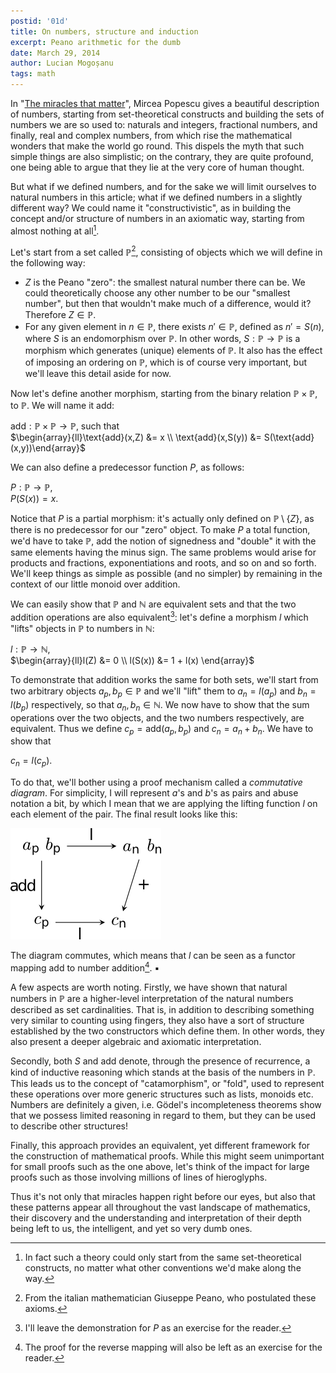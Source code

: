 ```yaml
---
postid: '01d'
title: On numbers, structure and induction
excerpt: Peano arithmetic for the dumb
date: March 29, 2014
author: Lucian Mogoșanu
tags: math
---
```


In "[The miracles that matter][1]", Mircea Popescu gives a beautiful
description of numbers, starting from set-theoretical constructs and building
the sets of numbers we are so used to: naturals and integers, fractional
numbers, and finally, real and complex numbers, from which rise the
mathematical wonders that make the world go round. This dispels the myth that
such simple things are also simplistic; on the contrary, they are quite
profound, one being able to argue that they lie at the very core of human
thought.

But what if we defined numbers, and for the sake we will limit ourselves to
natural numbers in this article; what if we defined numbers in a slightly
different way? We could name it "constructivistic", as in building the concept
and/or structure of numbers in an axiomatic way, starting from almost nothing
at all[^1].

Let's start from a set called $\mathbb{P}$[^2], consisting of objects which we
will define in the following way:

* $Z$ is the Peano "zero": the smallest natural number there can be. We could
  theoretically choose any other number to be our "smallest number", but then
  that wouldn't make much of a difference, would it? Therefore $Z \in
  \mathbb{P}$.
* For any given element in $n \in \mathbb{P}$, there exists
  $n' \in \mathbb{P}$, defined as $n' = S(n)$, where $S$ is an endomorphism
  over $\mathbb{P}$. In other words, $S : \mathbb{P} \rightarrow \mathbb{P}$ is
  a morphism which generates (unique) elements of $\mathbb{P}$. It also has the
  effect of imposing an ordering on $\mathbb{P}$, which is of course very
  important, but we'll leave this detail aside for now.

Now let's define another morphism, starting from the binary relation
$\mathbb{P} \times \mathbb{P}$, to $\mathbb{P}$. We will name it $\text{add}$:

$\text{add} : \mathbb{P} \times \mathbb{P} \rightarrow \mathbb{P}$, such that  
$\begin{array}{ll}\text{add}(x,Z) &= x \\
\text{add}(x,S(y)) &= S(\text{add}(x,y))\end{array}$

We can also define a predecessor function $P$, as follows:

$P : \mathbb{P} \rightarrow \mathbb{P}$,  
$P(S(x)) = x$.

Notice that $P$ is a partial morphism: it's actually only defined on
$\mathbb{P} \setminus \{Z\}$, as there is no predecessor for our "zero" object.
To make $P$ a total function, we'd have to take $\mathbb{P}$, add the notion of
signedness and "double" it with the same elements having the minus sign. The
same problems would arise for products and fractions, exponentiations and
roots, and so on and so forth. We'll keep things as simple as possible (and no
simpler) by remaining in the context of our little monoid over addition.

We can easily show that $\mathbb{P}$ and $\mathbb{N}$ are equivalent sets and
that the two addition operations are also equivalent[^3]: let's define a
morphism $l$ which "lifts" objects in $\mathbb{P}$ to numbers in $\mathbb{N}$:

$l : \mathbb{P} \rightarrow \mathbb{N}$,  
$\begin{array}{ll}l(Z) &= 0 \\
l(S(x)) &= 1 + l(x) \end{array}$

To demonstrate that addition works the same for both sets, we'll start from two
arbitrary objects $a_p, b_p \in \mathbb{P}$ and we'll "lift" them to
$a_n = l(a_p)$ and $b_n = l(b_p)$ respectively, so that
$a_n, b_n \in \mathbb{N}$. We now have to show that the sum operations over the
two objects, and the two numbers respectively, are equivalent. Thus we define
$c_p = \text{add}(a_p, b_p)$ and $c_n = a_n + b_n$. We have to show that

$c_n = l(c_p)$.

To do that, we'll bother using a proof mechanism called a *commutative
diagram*. For simplicity, I will represent $a$'s and $b$'s as pairs and abuse
notation a bit, by which I mean that we are applying the lifting function $l$
on each element of the pair. The final result looks like this:

<div class="imgcenter"><img class="thumb" src="/uploads/2014/03/diagram.png"
/></div>

The diagram commutes, which means that $l$ can be seen as a functor mapping
$\text{add}$ to number addition[^4]. ▪

A few aspects are worth noting. Firstly, we have shown that natural numbers in
$\mathbb{P}$ are a higher-level interpretation of the natural numbers described
as set cardinalities. That is, in addition to describing something very similar
to counting using fingers, they also have a sort of structure established by
the two constructors which define them. In other words, they also present a
deeper algebraic and axiomatic interpretation.

Secondly, both $S$ and $\text{add}$ denote, through the presence of recurrence,
a kind of inductive reasoning which stands at the basis of the numbers in
$\mathbb{P}$. This leads us to the concept of "catamorphism", or "fold", used
to represent these operations over more generic structures such as lists,
monoids etc. Numbers are definitely a given, i.e. Gödel's incompleteness
theorems show that we possess limited reasoning in regard to them, but they can
be used to describe other structures!

Finally, this approach provides an equivalent, yet different framework for the
construction of mathematical proofs. While this might seem unimportant for
small proofs such as the one above, let's think of the impact for large proofs
such as those involving millions of lines of hieroglyphs.

Thus it's not only that miracles happen right before our eyes, but also that
these patterns appear all throughout the vast landscape of mathematics, their
discovery and the understanding and interpretation of their depth being left to
us, the intelligent, and yet so very dumb ones.

[^1]: In fact such a theory could only start from the same set-theoretical
constructs, no matter what other conventions we'd make along the way.

[^2]: From the italian mathematician Giuseppe Peano, who postulated these
axioms.

[^3]: I'll leave the demonstration for $P$ as an exercise for the reader.

[^4]: The proof for the reverse mapping will also be left as an exercise for
the reader.

[1]: http://trilema.com/2014/the-miracles-that-matter/
